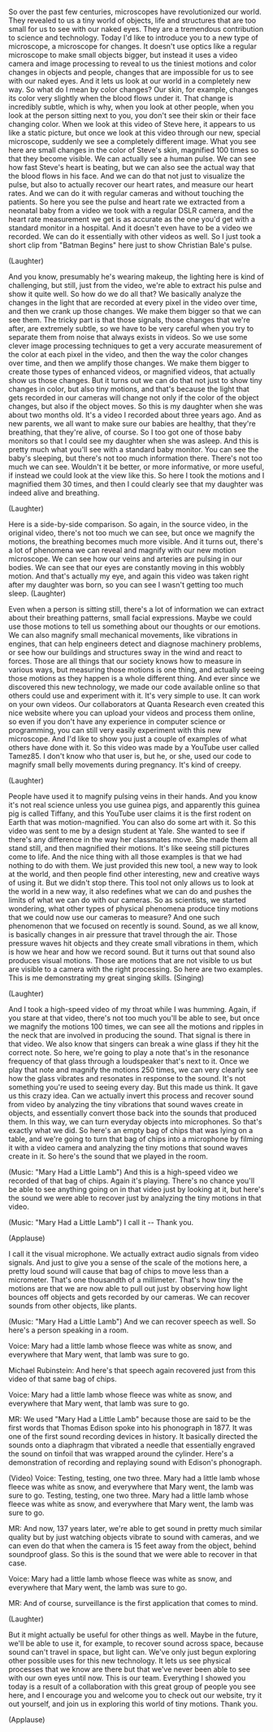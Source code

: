 
So over the past few centuries,
microscopes have revolutionized our world.
They revealed to us a tiny world
of objects, life and structures
that are too small for us
to see with our naked eyes.
They are a tremendous contribution
to science and technology.
Today I&#39;d like to introduce you
to a new type of microscope,
a microscope for changes.
It doesn&#39;t use optics
like a regular microscope
to make small objects bigger,
but instead it uses a video camera
and image processing
to reveal to us the tiniest motions
and color changes in objects and people,
changes that are impossible
for us to see with our naked eyes.
And it lets us look at our world
in a completely new way.
So what do I mean by color changes?
Our skin, for example,
changes its color very slightly
when the blood flows under it.
That change is incredibly subtle,
which is why, when you
look at other people,
when you look at the person
sitting next to you,
you don&#39;t see their skin
or their face changing color.
When we look at this video of Steve here,
it appears to us like a static picture,
but once we look at this video
through our new, special microscope,
suddenly we see
a completely different image.
What you see here are small changes
in the color of Steve&#39;s skin,
magnified 100 times
so that they become visible.
We can actually see a human pulse.
We can see how fast
Steve&#39;s heart is beating,
but we can also see the actual way
that the blood flows in his face.
And we can do that not just
to visualize the pulse,
but also to actually 
recover our heart rates,
and measure our heart rates.
And we can do it with regular cameras
and without touching the patients.
So here you see the pulse and heart rate
we extracted from a neonatal baby
from a video we took
with a regular DSLR camera,
and the heart rate measurement we get
is as accurate as the one you&#39;d get
with a standard monitor in a hospital.
And it doesn&#39;t even have to be
a video we recorded.
We can do it essentially
with other videos as well.
So I just took a short clip
from &quot;Batman Begins&quot; here
just to show Christian Bale&#39;s pulse.

(Laughter)

And you know, presumably
he&#39;s wearing makeup,
the lighting here is kind of challenging,
but still, just from the video,
we&#39;re able to extract his pulse
and show it quite well.
So how do we do all that?
We basically analyze the changes
in the light that are recorded
at every pixel in the video over time,
and then we crank up those changes.
We make them bigger
so that we can see them.
The tricky part is that those signals,
those changes that we&#39;re after,
are extremely subtle,
so we have to be very careful
when you try to separate them
from noise that always exists in videos.
So we use some clever
image processing techniques
to get a very accurate measurement
of the color at each pixel in the video,
and then the way the color
changes over time,
and then we amplify those changes.
We make them bigger to create those types
of enhanced videos, or magnified videos,
that actually show us those changes.
But it turns out we can do that
not just to show tiny changes in color,
but also tiny motions,
and that&#39;s because the light
that gets recorded in our cameras
will change not only if the color
of the object changes,
but also if the object moves.
So this is my daughter
when she was about two months old.
It&#39;s a video I recorded
about three years ago.
And as new parents, we all want
to make sure our babies are healthy,
that they&#39;re breathing,
that they&#39;re alive, of course.
So I too got one of those baby monitors
so that I could see my daughter
when she was asleep.
And this is pretty much what you&#39;ll see
with a standard baby monitor.
You can see the baby&#39;s sleeping, but 
there&#39;s not too much information there.
There&#39;s not too much we can see.
Wouldn&#39;t it be better,
or more informative, or more useful,
if instead we could look
at the view like this.
So here I took the motions
and I magnified them 30 times,
and then I could clearly see that my
daughter was indeed alive and breathing.

(Laughter)

Here is a side-by-side comparison.
So again, in the source video,
in the original video,
there&#39;s not too much we can see,
but once we magnify the motions,
the breathing becomes much more visible.
And it turns out, there&#39;s
a lot of phenomena
we can reveal and magnify
with our new motion microscope.
We can see how our veins and arteries
are pulsing in our bodies.
We can see that our eyes
are constantly moving
in this wobbly motion.
And that&#39;s actually my eye,
and again this video was taken
right after my daughter was born,
so you can see I wasn&#39;t getting
too much sleep. 
(Laughter)

Even when a person is sitting still,
there&#39;s a lot of information
we can extract
about their breathing patterns,
small facial expressions.
Maybe we could use those motions
to tell us something about
our thoughts or our emotions.
We can also magnify small
mechanical movements,
like vibrations in engines,
that can help engineers detect
and diagnose machinery problems,
or see how our buildings and structures
sway in the wind and react to forces.
Those are all things that our society
knows how to measure in various ways,
but measuring those motions is one thing,
and actually seeing those
motions as they happen
is a whole different thing.
And ever since we discovered
this new technology,
we made our code available online so that 
others could use and experiment with it.
It&#39;s very simple to use.
It can work on your own videos.
Our collaborators at Quanta Research
even created this nice website
where you can upload your videos
and process them online,
so even if you don&#39;t have any experience
in computer science or programming,
you can still very easily experiment
with this new microscope.
And I&#39;d like to show you
just a couple of examples
of what others have done with it.
So this video was made by
a YouTube user called Tamez85.
I don&#39;t know who that user is,
but he, or she, used our code
to magnify small belly
movements during pregnancy.
It&#39;s kind of creepy.

(Laughter)

People have used it to magnify
pulsing veins in their hands.
And you know it&#39;s not real science
unless you use guinea pigs,
and apparently this guinea pig
is called Tiffany,
and this YouTube user claims
it is the first rodent on Earth
that was motion-magnified.
You can also do some art with it.
So this video was sent to me
by a design student at Yale.
She wanted to see
if there&#39;s any difference
in the way her classmates move.
She made them all stand still,
and then magnified their motions.
It&#39;s like seeing 
still pictures come to life.
And the nice thing with 
all those examples
is that we had nothing to do with them.
We just provided this new tool,
a new way to look at the world,
and then people find other interesting,
new and creative ways of using it.
But we didn&#39;t stop there.
This tool not only allows us
to look at the world in a new way,
it also redefines what we can do
and pushes the limits of what
we can do with our cameras.
So as scientists, we started wondering,
what other types of physical phenomena
produce tiny motions
that we could now use
our cameras to measure?
And one such phenomenon
that we focused on recently is sound.
Sound, as we all know,
is basically changes
in air pressure that
travel through the air.
Those pressure waves hit objects
and they create small vibrations in them,
which is how we hear
and how we record sound.
But it turns out that sound
also produces visual motions.
Those are motions
that are not visible to us
but are visible to a camera
with the right processing.
So here are two examples.
This is me demonstrating
my great singing skills.
(Singing)

(Laughter)

And I took a high-speed video
of my throat while I was humming.
Again, if you stare at that video,
there&#39;s not too much
you&#39;ll be able to see,
but once we magnify the motions 100 times,
we can see all the motions and ripples
in the neck that are involved
in producing the sound.
That signal is there in that video.
We also know that singers
can break a wine glass
if they hit the correct note.
So here, we&#39;re going to play a note
that&#39;s in the resonance
frequency of that glass
through a loudspeaker that&#39;s next to it.
Once we play that note
and magnify the motions 250 times,
we can very clearly see 
how the glass vibrates
and resonates in response to the sound.
It&#39;s not something you&#39;re used
to seeing every day.
But this made us think.
It gave us this crazy idea.
Can we actually invert this process
and recover sound from video
by analyzing the tiny vibrations
that sound waves create in objects,
and essentially convert those
back into the sounds that produced them.
In this way, we can turn
everyday objects into microphones.
So that&#39;s exactly what we did.
So here&#39;s an empty bag of chips
that was lying on a table,
and we&#39;re going to turn that 
bag of chips into a microphone
by filming it with a video camera
and analyzing the tiny motions
that sound waves create in it.
So here&#39;s the sound
that we played in the room.

(Music: &quot;Mary Had a Little Lamb&quot;)
And this is a high-speed video
we recorded of that bag of chips.
Again it&#39;s playing.
There&#39;s no chance you&#39;ll be able
to see anything going on in that video
just by looking at it,
but here&#39;s the sound we were able
to recover just by analyzing
the tiny motions in that video.

(Music: &quot;Mary Had a Little Lamb&quot;)
I call it -- Thank you.

(Applause)

I call it the visual microphone.
We actually extract audio signals
from video signals.
And just to give you a sense
of the scale of the motions here,
a pretty loud sound will cause that bag
of chips to move less than a micrometer.
That&#39;s one thousandth of a millimeter.
That&#39;s how tiny the motions are
that we are now able to pull out
just by observing how light
bounces off objects
and gets recorded by our cameras.
We can recover sounds
from other objects, like plants.

(Music: &quot;Mary Had a Little Lamb&quot;)
And we can recover speech as well.
So here&#39;s a person speaking in a room.

Voice: Mary had a little lamb
whose fleece was white as snow,
and everywhere that Mary went,
that lamb was sure to go.

Michael Rubinstein: And here&#39;s
that speech again recovered
just from this video
of that same bag of chips.

Voice: Mary had a little lamb
whose fleece was white as snow,
and everywhere that Mary went,
that lamb was sure to go.

MR: We used &quot;Mary Had a Little Lamb&quot;
because those are said to be
the first words
that Thomas Edison spoke 
into his phonograph in 1877.
It was one of the first sound
recording devices in history.
It basically directed the sounds
onto a diaphragm
that vibrated a needle that essentially
engraved the sound on tinfoil
that was wrapped around the cylinder.
Here&#39;s a demonstration of recording and 
replaying sound with Edison&#39;s phonograph.

(Video) Voice: Testing,
testing, one two three.
Mary had a little lamb
whose fleece was white as snow,
and everywhere that Mary went,
the lamb was sure to go.
Testing, testing, one two three.
Mary had a little lamb
whose fleece was white as snow,
and everywhere that Mary went,
the lamb was sure to go.

MR: And now, 137 years later,
we&#39;re able to get sound
in pretty much similar quality
but by just watching objects
vibrate to sound with cameras,
and we can even do that when the camera
is 15 feet away from the object,
behind soundproof glass.
So this is the sound that we were 
able to recover in that case.

Voice: Mary had a little lamb
whose fleece was white as snow,
and everywhere that Mary went,
the lamb was sure to go.

MR: And of course, surveillance is
the first application that comes to mind.

(Laughter)

But it might actually be useful
for other things as well.
Maybe in the future, we&#39;ll be able
to use it, for example,
to recover sound across space,
because sound can&#39;t travel
in space, but light can.
We&#39;ve only just begun exploring
other possible uses
for this new technology.
It lets us see physical processes
that we know are there
but that we&#39;ve never been able
to see with our own eyes until now.
This is our team.
Everything I showed you today
is a result of a collaboration
with this great group
of people you see here,
and I encourage you and welcome you
to check out our website,
try it out yourself,
and join us in exploring
this world of tiny motions.
Thank you.

(Applause)

